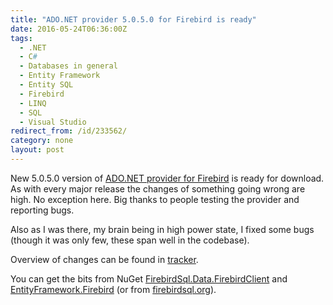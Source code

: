 ```yaml
---
title: "ADO.NET provider 5.0.5.0 for Firebird is ready"
date: 2016-05-24T06:36:00Z
tags:
  - .NET
  - C#
  - Databases in general
  - Entity Framework
  - Entity SQL
  - Firebird
  - LINQ
  - SQL
  - Visual Studio
redirect_from: /id/233562/
category: none
layout: post
---
```

New 5.0.5.0 version of [ADO.NET provider for Firebird][1] is ready for download. As with every major release the changes of something going wrong are high. No exception here. Big thanks to people testing the provider and reporting bugs.

Also as I was there, my brain being in high power state, I fixed some bugs (though it was only few, these span well in the codebase). 

<!-- excerpt -->

Overview of changes can be found in [tracker][4].

You can get the bits from NuGet [FirebirdSql.Data.FirebirdClient][2] and [EntityFramework.Firebird][3] (or from [firebirdsql.org][1]).

[1]: http://www.firebirdsql.org/en/net-provider/
[2]: http://www.nuget.org/packages/FirebirdSql.Data.FirebirdClient/
[3]: http://www.nuget.org/packages/EntityFramework.Firebird/
[4]: http://tracker.firebirdsql.org/secure/ReleaseNote.jspa?styleName=Text&projectId=10003&version=10760